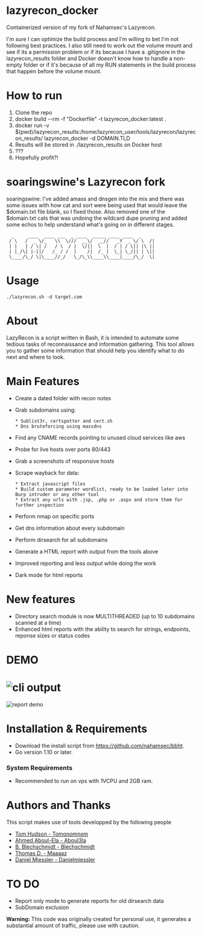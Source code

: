 # lazyrecon_docker
Containerized version of my fork of Nahamsec's Lazyrecon.

I'm sure I can optimize the build process and I'm willing to bet I'm not following best practices. I also still need to work out the volume mount and see if its a permission problem or if its because I have a .gitignore in the lazyrecon_results folder and Docker doesn't know how to handle a non-empty folder or if it's because of all my RUN statements in the build process that happen before the volume mount.

# How to run
1) Clone the repo
2) docker build --rm -f "Dockerfile" -t lazyrecon_docker:latest .
3) docker run -v $(pwd)/lazyrecon_results:/home/lazyrecon_user/tools/lazyrecon/lazyrecon_results/ lazyrecon_docker -d DOMAIN.TLD
4) Results will be stored in ./lazyrecon_results on Docker host
4) ???
5) Hopefully profit?!


# soaringswine's Lazyrecon fork
soaringswine: I've added amass and dnsgen into the mix and there was some issues with how cat and sort were being used that would leave the $domain.txt file blank, so I fixed those. Also removed one of the $domain.txt cats that was undoing the wildcard dupe pruning and added some echos to help understand what's going on in different stages.

```
  _     ____  ____ ___  _ ____  _____ ____ ____  _
 / \   /  _ \/_   \\  \///  __\/  __//   _Y  _ \/ \  /|
 | |   | / \| /   / \  / |  \/||  \  |  / | / \|| |\ ||
 | |_/\| |-||/   /_ / /  |    /|  /_ |  \_| \_/|| | \||
 \____/\_/ \|\____//_/   \_/\_\\____\\____|____/\_/  \|

```

# Usage

`./lazyrecon.sh -d target.com`

# About

LazyRecon is a script written in Bash, it is intended to automate some tedious tasks of reconnaissance and information gathering.
This tool allows you to gather some information that should help you identify what to do next and where to look.


# Main Features 
- Create a dated folder with recon notes
- Grab subdomains using:

      * Sublist3r, certspotter and cert.sh
      * Dns bruteforcing using massdns
      
- Find any CNAME records pointing to unused cloud services like aws
- Probe for live hosts over ports 80/443
- Grab a screenshots of responsive hosts 
- Scrape wayback for data:

      * Extract javascript files
      * Build custom parameter wordlist, ready to be loaded later into Burp intruder or any other tool
      * Extract any urls with .jsp, .php or .aspx and store them for further inspection
      
- Perform nmap on specific ports 
- Get dns information about every subdomain
- Perform dirsearch for all subdomains 
- Generate a HTML report with output from the tools above
- Improved reporting and less output while doing the work
- Dark mode for html reports


# New features
- Directory search module is now MULTITHREADED (up to 10 subdomains scanned at a time)
- Enhanced html reports with the ability to search for strings, endpoints, reponse sizes or status codes

# DEMO
![cli output](https://github.com/plenumlab/lazyrecon/raw/dev/upgrade/recon.gif)
=================================================================================
![report demo](https://github.com/plenumlab/lazyrecon/raw/dev/upgrade/report.gif)


# Installation & Requirements
- Download the install script from https://github.com/nahamsec/bbht.
- Go version 1.10 or later.

### System Requirements
- Recommended to run on vps with 1VCPU and 2GB ram.



# Authors and Thanks
This script makes use of tools developped by the following people
- [Tom Hudson - Tomonomnom](https://github.com/tomnomnom)
- [Ahmed Aboul-Ela - Aboul3la](https://github.com/aboul3la)
- [B. Blechschmidt - Blechschmidt](https://github.com/blechschmidt)
- [Thomas D. - Maaaaz](https://github.com/maaaaz)
- [Daniel Miessler - Danielmiessler](https://github.com/danielmiessler)


# TO DO
- Report only mode to generate reports for old dirsearch data
- SubDomain exclusion





**Warning:** This code was originally created for personal use, it generates a substantial amount of traffic, please use with caution. 


